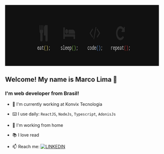<a href='https://www.linkedin.com/in/maurelima/'>
  <img src="https://github.com/Maurelima/Maurelima/blob/master/assets/1626716654420.jpg?raw=true" height='200' widht='400' alt="Vitor Alencar" />
</a>

## Welcome! My name is Marco Lima 🤝
### I'm web developer from Brasil!



- 🏦 I'm currently working at Konvix Tecnologia
- ⌨️ I use daily: `ReactJS`, `NodeJs`, `Typescript`, `AdonisJs`
- 🏡 I'm working from home
- 📚 I love read

- 📫 Reach me: [![LINKEDIN](https://img.shields.io/badge/Linkedin-black?style=for-the-badge&logo=linkedin)](https://www.linkedin.com/in/maurelima/)
